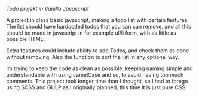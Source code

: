 *Todo projekt in Vanilla Javascript*

A project in class basic javascript, making a todo list with certain
features. The list should have hardcoded todos that you can can remove, and all this
should be made in javascript in for example ul/li form, with as little as possible HTML. 

Extra features could include ability to add Todos, and check them as done without removing. Also the function to sort the list in any optional way. 

Im trying to keep the code as clean as possible, keeping naming simple and understandable with using camelCase and so, to avoid having too much comments. This project took longer time than I thought, so I had to forego using SCSS and GULP as I originally planned, this time it is just pure CSS. 